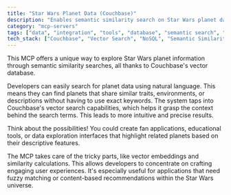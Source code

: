 ```yaml
---
title: "Star Wars Planet Data (Couchbase)"
description: "Enables semantic similarity search on Star Wars planet data using Couchbase's vector search capabilities."
category: "mcp-servers"
tags: ["data", "integration", "tools", "database", "semantic search", "natural language processing", "fuzzy matching"]
tech_stack: ["Couchbase", "Vector Search", "NoSQL", "Semantic Similarity", "Star Wars API", "Natural Language Processing"]
---
```


This MCP offers a unique way to explore Star Wars planet information through semantic similarity searches, all thanks to Couchbase's vector database.

Developers can easily search for planet data using natural language. This means they can find planets that share similar traits, environments, or descriptions without having to use exact keywords. The system taps into Couchbase's vector search capabilities, which helps it grasp the context behind the search terms. This leads to more intuitive and precise results.

Think about the possibilities! You could create fan applications, educational tools, or data exploration interfaces that highlight related planets based on their descriptive features.

The MCP takes care of the tricky parts, like vector embeddings and similarity calculations. This allows developers to concentrate on crafting engaging user experiences. It's especially useful for applications that need fuzzy matching or content-based recommendations within the Star Wars universe.